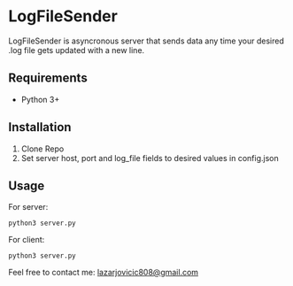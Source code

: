 # LogFileSender

LogFileSender is asyncronous server that sends data any time your desired
.log file gets updated with a new line.

## Requirements
- Python 3+

## Installation
1. Clone Repo
2. Set server host, port and log_file fields to desired values in config.json

## Usage

For server:
```commandline
python3 server.py
``` 

For client:
```commandline
python3 server.py
``` 

Feel free to contact me: lazarjovicic808@gmail.com
